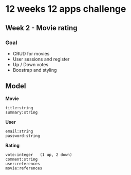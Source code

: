 # 12 weeks 12 apps challenge

## Week 2 - Movie rating

### Goal

- CRUD for movies
- User sessions and register
- Up / Down votes
- Boostrap and styling

## Model

**Movie**
```
title:string
summary:string
```

**User**
```
email:string
password:string
````

**Rating**
```
vote:integer   (1 up, 2 down)
comment:string
user:references
movie:references
```

